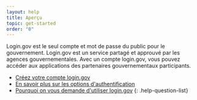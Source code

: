 ```yaml
---
layout: help
title: Aperçu
topic: get-started
order: "0"
---
```

Login.gov est le seul compte et mot de passe du public pour le gouvernement. Login.gov est un service partagé et approuvé par les agences gouvernementales. Avec un compte login.gov, vous pouvez accéder aux applications des partenaires gouvernementaux participants.

* [Créez votre compte login.gov](site.baseurl/help/get-started/create-your-account/)
* [En savoir plus sur les options d'authentification](site.baseurl/help/get-started/authentication-options/)
* [Pourquoi on vous demande d'utiliser login.gov](site.baseurl/what-is-login)
{: .help-question-list}